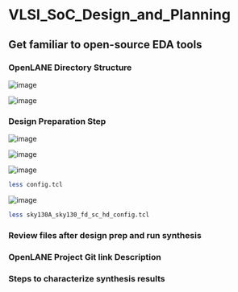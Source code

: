 # VLSI_SoC_Design_and_Planning
## Get familiar to open-source EDA tools
### OpenLANE Directory Structure 
![image](https://github.com/JagadeeshJ17/VLSI_SoC_Design_and_Planning/assets/159161730/6efd29c4-ffed-4abc-ba85-81fa1450ded5)

![image](https://github.com/JagadeeshJ17/VLSI_SoC_Design_and_Planning/assets/159161730/32b018a3-97fb-49b3-9ab4-c188e7748945)

### Design Preparation Step
![image](https://github.com/JagadeeshJ17/VLSI_SoC_Design_and_Planning/assets/159161730/9353a55e-45ba-49f7-ad19-2eef5aa8931f)

![image](https://github.com/JagadeeshJ17/VLSI_SoC_Design_and_Planning/assets/159161730/0f4c4429-7c77-4a72-b40d-2a145848ae3b)

![image](https://github.com/JagadeeshJ17/VLSI_SoC_Design_and_Planning/assets/159161730/7ca422e7-0e7b-4401-8237-9aa74e5e7665)
```bash
less config.tcl 
```
![image](https://github.com/JagadeeshJ17/VLSI_SoC_Design_and_Planning/assets/159161730/0fa4fd1d-4244-4aa3-90b4-d03a6590c003)
```bash
less sky130A_sky130_fd_sc_hd_config.tcl
```


### Review files after design prep and run synthesis

### OpenLANE Project Git link Description

### Steps to characterize synthesis results
